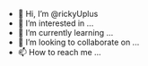 - 👋 Hi, I’m @rickyUplus
- 👀 I’m interested in ...
- 🌱 I’m currently learning ...
- 💞️ I’m looking to collaborate on ...
- 📫 How to reach me ...

<!---
rickyUplus/rickyUplus is a ✨ special ✨ repository because its `README.md` (this file) appears on your GitHub profile.
You can click the Preview link to take a look at your changes.
--->
